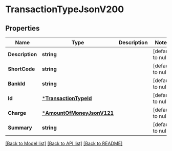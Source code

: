 # TransactionTypeJsonV200

## Properties
Name | Type | Description | Notes
------------ | ------------- | ------------- | -------------
**Description** | **string** |  | [default to null]
**ShortCode** | **string** |  | [default to null]
**BankId** | **string** |  | [default to null]
**Id** | [***TransactionTypeId**](TransactionTypeId.md) |  | [default to null]
**Charge** | [***AmountOfMoneyJsonV121**](AmountOfMoneyJsonV121.md) |  | [default to null]
**Summary** | **string** |  | [default to null]

[[Back to Model list]](../README.md#documentation-for-models) [[Back to API list]](../README.md#documentation-for-api-endpoints) [[Back to README]](../README.md)


